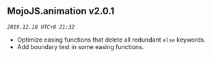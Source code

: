 ## MojoJS.animation v2.0.1
_`2019.12.18 UTC+8 21:32`_
* Optimize easing functions that delete all redundant `else` keywords.
* Add boundary test in some easing functions. 


